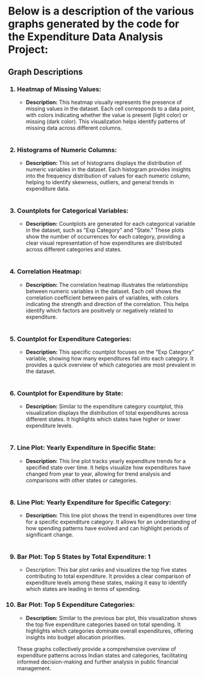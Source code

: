 <h1><b>Below is a description of the various graphs generated by the code for the Expenditure Data Analysis Project:</b></h1>

<h2>Graph Descriptions</h2>

<ol>
  <h3><li><b> Heatmap of Missing Values:</b></li></h3>
  <ul>
    <li><b>Description:</b> This heatmap visually represents the presence of missing values in the dataset. Each cell corresponds to a data point, with colors indicating whether the value is present 
      (light color) or missing (dark color). This visualization helps identify patterns of missing data across different columns.</li>
  </ul>
  <br>

  <h3><li><b> Histograms of Numeric Columns:</b></li></h3>
  <ul>
    <li><b>Description:</b> This set of histograms displays the distribution of numeric variables in the dataset. Each histogram provides insights into the frequency distribution of values for each numeric column, helping to identify skewness, outliers, and general trends in expenditure data.</li>
  </ul>
  <br>

  <h3><li><b> Countplots for Categorical Variables: </b></li></h3>
  <ul>
    <li><b>Description:</b> Countplots are generated for each categorical variable in the dataset, such as "Exp Category" and "State." These plots show the number of occurrences for each category, providing a clear visual representation of how expenditures are distributed across different categories and states.</li>
  </ul>
  <br>

  <h3><li><b> Correlation Heatmap:</b></li></h3>
  <ul>
    <li><b>Description:</b> The correlation heatmap illustrates the relationships between numeric variables in the dataset. Each cell shows the correlation coefficient between pairs of variables, with colors indicating the strength and direction of the correlation. This helps identify which factors are positively or negatively related to expenditure.</li>
  </ul>
  <br>

  <h3><li><b> Countplot for Expenditure Categories: </b></li></h3>
  <ul>
  <li><b>Description:</b> This specific countplot focuses on the "Exp Category" variable, showing how many expenditures fall into each category. It provides a quick overview of which categories are most 
    prevalent in the dataset.</li>
  </ul>
  <br>

  <h3><li><b> Countplot for Expenditure by State: </b></li></h3>
  <ul>
    <li><b>Description:</b> Similar to the expenditure category countplot, this visualization displays the distribution of total expenditures across different states. It highlights which states have higher or         lower expenditure levels.</li>
  </ul>
  <br>

  <h3><li><b> Line Plot: Yearly Expenditure in Specific State: </b></li></h3>
  <ul>
    <li><b>Description:</b> This line plot tracks yearly expenditure trends for a specified state over time. It helps visualize how expenditures have changed from year to year, allowing for trend analysis and          comparisons with other states or categories.</li>
  </ul>
  <br>

  <h3><li><b> Line Plot: Yearly Expenditure for Specific Category: </b></li></h3>
  <ul>
    <li><b>Description:</b> This line plot shows the trend in expenditures over time for a specific expenditure category. It allows for an understanding of how spending patterns have evolved and can highlight   periods of significant change.</li>
  </ul>
  <br>

  <h3><li><b> Bar Plot: Top 5 States by Total Expenditure: 1</b></li></h3>
  <ul>
    <li>Description: This bar plot ranks and visualizes the top five states contributing to total expenditure. It provides a clear comparison of expenditure levels among these states, making it easy to identify       which states are leading in terms of spending.</li>
  </ul>

  <h3><li><b> Bar Plot: Top 5 Expenditure Categories:  </b></li></h3>
  <ul>
    <li><b>Description:</b> Similar to the previous bar plot, this visualization shows the top five expenditure categories based on total spending. It highlights which categories dominate overall expenditures, offering insights into budget allocation priorities.</li>
  </ul>

  These graphs collectively provide a comprehensive overview of expenditure patterns across Indian states and categories, facilitating 
  informed decision-making and further analysis in public financial management.
</ol>
